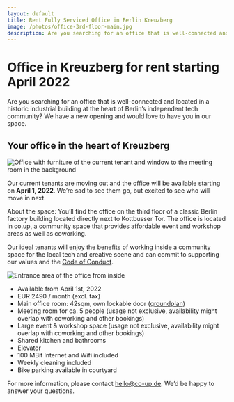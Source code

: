 ```yaml
---
layout: default
title: Rent Fully Serviced Office in Berlin Kreuzberg
image: /photos/office-3rd-floor-main.jpg
description: Are you searching for an office that is well-connected and located in a historic industrial building at the heart of Berlin’s independent tech community? We have a new opening and would love to have you in our space.
---
```


<h1>
  Office in Kreuzberg for rent
  <span>starting April 2022</span>
</h1>

<p>
 Are you searching for an office that is well-connected and located in a historic industrial building at the heart of Berlin’s independent tech community? We have a new opening and would love to have you in our space.
</p>

<h2>Your office in the heart of Kreuzberg</h2>

![Office with furniture of the current tenant and window to the meeting room in the background](photos/office-3rd-floor-main.jpg)

<p>
  Our current tenants are moving out and the office will be available starting on <strong>April 1, 2022</strong>. We’re sad to see them go, but excited to see who will move in next.
</p>

<p>
  About the space: You’ll find the office on the third floor of a classic Berlin factory building located directly next to Kottbusser Tor. The office is located in co.up, a community space that provides affordable event and workshop areas as well as coworking.
</p>

<p>
Our ideal tenants will enjoy the benefits of working inside a community space for the local tech and creative scene and can commit to supporting our values and the <a href="https://co-up.de/code-of-conduct/">Code of Conduct</a>.
</p>

![Entrance area of the office from inside](photos/office-3rd-floor-entrance.jpg)

* Available from April 1st, 2022
* EUR 2490 / month (excl. tax)
* Main office room: 42sqm, own lockable door ([groundplan](/photos/3rd-floor-groundplan.jpg))
* Meeting room for ca. 5 people (usage not exclusive, availability might overlap with coworking and other bookings)
* Large event & workshop space (usage not exclusive, availability might overlap with coworking and other bookings)
* Shared kitchen and bathrooms
* Elevator
* 100 MBit Internet and Wifi included
* Weekly cleaning included
* Bike parking available in courtyard


<p>
  For more information, please contact <a href="mailto:hello@co-up.de">hello@co-up.de</a>. We’d be happy to answer your questions.
</p>
